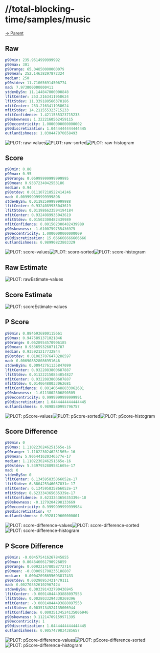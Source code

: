 
# //total-blocking-time/samples/music

[→ Parent](../..)


## Raw


```yaml
p90min: 235.9514999999992
p90max: 301
p90range: 65.04850000000079
p90mean: 252.14638297872324
median: 250
p90stdev: 11.710656914506774
mad: 7.973000000000411
stdevBySn: 11.144847000000848
lfitCenter: 253.2163411958624
lfitStdev: 11.339180566378186
mfitCenter: 253.2163411958624
mfitStdev: 14.211555323715233
mfitConfidence: 1.4211555323715233
p90skewness: 1.3222160562459115
p90eccentricity: 1.0000000000000002
p90discretization: 1.0444444444444445
outlandishness: 1.030447870658493

```

![PLOT: raw-values](./raw/values.svg)![PLOT: raw-sorted](./raw/sorted.svg)![PLOT: raw-histogram](./raw/histogram.svg)
## Score


```yaml
p90min: 0.88
p90max: 0.95
p90range: 0.06999999999999995
p90mean: 0.9337234042553186
median: 0.94
p90stdev: 0.011107218522414246
mad: 0.009999999999999898
stdevBySn: 0.01192599999999988
lfitCenter: 0.9324089935043619
lfitStdev: 0.011986623594194184
mfitCenter: 0.9324089935043619
mfitStdev: 0.01502300482439989
mfitConfidence: 0.001502300482439989
p90skewness: -1.6100759755436975
p90eccentricity: 1.0000000000000009
p90discretization: 15.666666666666666
outlandishness: 0.98990823803329

```

![PLOT: score-values](./score/values.svg)![PLOT: score-sorted](./score/sorted.svg)![PLOT: score-histogram](./score/histogram.svg)
## Raw Estimate

![PLOT: rawEstimate-values](./rawEstimate/values.svg)
## Score Estimate

![PLOT: scoreEstimate-values](./scoreEstimate/values.svg)
## P Score


```yaml
p90min: 0.8846936800115661
p90max: 0.9475891371021846
p90range: 0.0628954570906185
p90mean: 0.9336593260711707
median: 0.935921217732844
p90stdev: 0.010837076478288597
mad: 0.006908828086951646
stdevBySn: 0.00942761135847099
lfitCenter: 0.9322083800687887
lfitStdev: 0.011222150854054827
mfitCenter: 0.9322083800687887
mfitStdev: 0.01406488033062681
mfitConfidence: 0.001406488033062681
p90skewness: -1.6113002306890505
p90eccentricity: 0.9999999999999991
p90discretization: 1.0444444444444445
outlandishness: 0.9898580995796757

```

![PLOT: pScore-values](./pScore/values.svg)![PLOT: pScore-sorted](./pScore/sorted.svg)![PLOT: pScore-histogram](./pScore/histogram.svg)
## Score Difference


```yaml
p90min: 0
p90max: 1.1102230246251565e-16
p90range: 1.1102230246251565e-16
p90mean: 5.905441620346577e-17
median: 1.1102230246251565e-16
p90stdev: 5.5397952889581605e-17
mad: 0
stdevBySn: 0
lfitCenter: 6.134595835866052e-17
lfitStdev: 6.880425346057831e-17
mfitCenter: 6.134595835866052e-17
mfitStdev: 8.623334365635339e-17
mfitConfidence: 8.623334365635339e-18
p90skewness: -0.1279204298133669
p90eccentricity: 0.9999999999999984
p90discretization: 47
outlandishness: 0.9928129600000001

```

![PLOT: score-difference-values](./score-difference/values.svg)![PLOT: score-difference-sorted](./score-difference/sorted.svg)![PLOT: score-difference-histogram](./score-difference/histogram.svg)
## P Score Difference


```yaml
p90min: -0.004575416267845855
p90max: 0.004646061790926859
p90range: 0.009221478058772714
p90mean: -0.000091708235188807
median: -0.00042098655693817433
p90stdev: 0.00290953421479111
mad: 0.002703526102967424
stdevBySn: 0.003391432790436945
lfitCenter: -0.00014044493888097553
lfitStdev: 0.0028033294330269396
mfitCenter: -0.00014044493888097553
mfitStdev: 0.0035134524135006944
mfitConfidence: 0.00035134524135006946
p90skewness: 0.11214709159971395
p90eccentricity: 1
p90discretization: 1.0444444444444445
outlandishness: 0.9057479834385657

```

![PLOT: pScore-difference-values](./pScore-difference/values.svg)![PLOT: pScore-difference-sorted](./pScore-difference/sorted.svg)![PLOT: pScore-difference-histogram](./pScore-difference/histogram.svg)